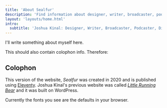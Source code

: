 ```yaml
---
title: 'About Sealfur'
description: 'Find information about designer, writer, broadcaster, podcaster and eternal dilettante, Joshua Kinal.'
layout: 'layouts/home.html'
intro:
  subtitle: 'Joshua Kinal: Designer, Writer, Broadcaster, Podcaster, Dilettante'
---
```


I'll write something about myself here.

This should also contain colophon info. Therefore:

## Colophon

This version of the website, _Sealfur_ was created in 2020 and is published using [Eleventy](https://www.11ty.dev/). Joshua Kinal's previous website was called [_Little Running Bear_](https://littlerunningbear.com) and it was built on WordPress.

Currently the fonts you see are the defaults in your browser.
